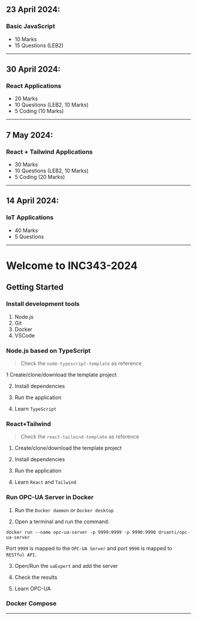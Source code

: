 
## 23 April 2024: 
### Basic JavaScript
 - 10 Marks
 - 15 Questions (LEB2)

---

## 30 April 2024: 
### React Applications
 - 20 Marks
 - 10 Questions (LEB2, 10 Marks)
 - 5 Coding (10 Marks)

---

## 7 May 2024: 
### React + Tailwind Applications
 - 30 Marks
 - 10 Questions (LEB2, 10 Marks)
 - 5 Coding (20 Marks)

---





## 14 April 2024: 
### IoT Applications
 - 40 Marks
 - 5 Questions

---


# Welcome to INC343-2024

## Getting Started

### Install development tools
1) Node.js
2) Git
3) Docker
4) VSCode

### Node.js based on TypeScript
>Check the `node-typescript-template` as reference

1 Create/clone/download the template project

2) Install dependencies

3) Run the application

4) Learn `TypeScript`

### React+Tailwind
>Check the `react-tailwind-template` as reference

1) Create/clone/download the template project

2) Install dependencies

3) Run the application

4) Learn `React` and `Tailwind`

### Run OPC-UA Server in Docker
1) Run the `Docker daemon` or `Docker desktop`

2) Open a terminal and run the command:
```
docker run --name opc-ua-server -p 9999:9999 -p 9990:9990 drsanti/opc-ua-server
```
Port `9999` is mapped to the `OPC-UA Server` and port `9990` is mapped to `RESTful API`.

3) Open/Run the `uaExpert` and add the server

4) Check the results

5) Learn OPC-UA

### Docker Compose

---
